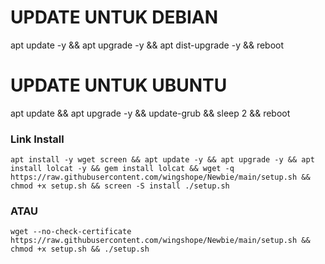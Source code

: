 # UPDATE UNTUK DEBIAN
apt update -y && apt upgrade -y && apt dist-upgrade -y && reboot

# UPDATE UNTUK UBUNTU
apt update && apt upgrade -y && update-grub && sleep 2 && reboot

### Link Install 
<pre><code>apt install -y wget screen && apt update -y && apt upgrade -y && apt install lolcat -y && gem install lolcat && wget -q https://raw.githubusercontent.com/wingshope/Newbie/main/setup.sh && chmod +x setup.sh && screen -S install ./setup.sh</code></pre>

### ATAU
<pre><code>wget --no-check-certificate https://raw.githubusercontent.com/wingshope/Newbie/main/setup.sh && chmod +x setup.sh && ./setup.sh</code></pre>
